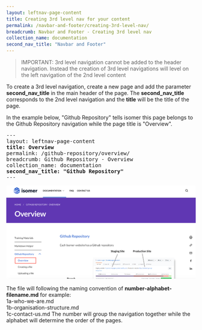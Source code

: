```yaml
---
layout: leftnav-page-content
title: Creating 3rd level nav for your content
permalink: /navbar-and-footer/creating-3rd-level-nav/
breadcrumb: Navbar and Footer - Creating 3rd level nav
collection_name: documentation
second_nav_title: "Navbar and Footer"
---
```


> IMPORTANT: 3rd level navigation cannot be added to the header navigation. Instead the creation of 3rd level navigations will level on the left navigation of the 2nd level content

To create a 3rd level navigation, create a new page and add the parameter **second_nav_title** in the main header of the page. 
The **second_nav_title** corresponds to the 2nd level navigation and the **title** will be the title of the page. 

In the example below, "Github Repository" tells isomer this page belongs to the Github Repository navigation while the page title is "Overview".
<pre>
---
layout: leftnav-page-content
<b>title: Overview</b>
permalink: /github-repository/overview/
breadcrumb: Github Repository - Overview
collection_name: documentation
<b>second_nav_title: "Github Repository"</b>
---
</pre>
![3rd level navigation appearance](/images/resources/3rd-nav-appearance.png)

The file will following the naming convention of **number-alphabet-filename.md** for example:
<br>1a-who-we-are.md
<br>1b-organisation-structure.md
<br>1c-contact-us.md
The number will group the navigation together while the alphabet will determine the order of the pages.




